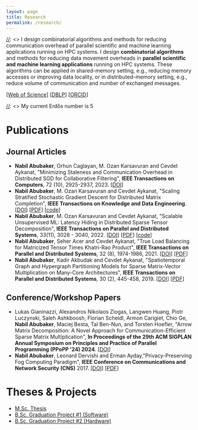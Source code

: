 ```yaml
---
layout: page
title: Research
permalink: /research/
---
```


[//]: <> (I do research in the areas of parallel and high performance computing.)
[//]: <> I design combinatorial algorithms and methods for reducing communication overhead of parallel scientific and machine learning applications running on HPC systems. 
I design **combinatorial algorithms** and methods for reducing data movement overheads in **parallel scientific and machine learning applications** running on HPC systems.
These algorithms can be applied in shared-memory setting, e.g., reducing memory accesses or improving data locality, or in distributed-memory setting, e.g., reduce volume of communication and number of exchanged messages.

[//]: <> (My research aims at improving the runtime and scalability of scientific and BigData applications.)

[[Web of Science](https://www.webofscience.com/wos/author/record/1390541)] [[DBLP](https://dblp.org/pid/211/3737.html)] [[ORCID](https://orcid.org/0000-0002-5060-3059)]  

[//]: <> My current Erdős number is 5

# Publications

## Journal Articles
- **Nabil Abubaker**, Orhun Caglayan, M. Ozan Karsavuran and Cevdet Aykanat, "Minimizing Staleness and Communication Overhead in Distributed SGD for Collaborative Filtering", **IEEE Transactions on Computers**, 72 (10), 2925-2937, 2023. [[DOI](https://doi.org/10.1109/TC.2023.3275107)]  
- **Nabil Abubaker**, M. Ozan Karsavuran and Cevdet Aykanat, "Scaling Stratified Stochastic Gradient Descent for Distributed Matrix Completion", **IEEE Transactions on Knowledge and Data Engineering**. [[DOI](https://doi.org/10.1109/TKDE.2023.3253791)] [[PDF](/dsgd.pdf)] [[code](https://github.com/nfabubaker/CESSGD)]
- **Nabil Abubaker**, M. Ozan Karsavuran and Cevdet Aykanat, "Scalable Unsupervised ML: Latency Hiding in Distributed Sparse Tensor Decomposition", **IEEE Transactions on Parallel and Distributed Systems**, 33(11), 3028 - 3040, 2022. [[DOI](https://doi.org/10.1109/TPDS.2021.3128827)] [[PDF](/tpds_2021_2.pdf)] [[code](https://github.com/nfabubaker/cpd-emb)]  
- **Nabil Abubaker**, Seher Acer and Cevdet Aykanat, "True Load Balancing for Matricized Tensor Times Khatri-Rao Product", **IEEE Transactions on Parallel and Distributed Systems**, 32 (8), 1974-1986, 2021. [[DOI](https://doi.org/10.1109/TPDS.2021.3053836)] [[PDF](/tpds_2021.pdf)]
- **Nabil Abubaker**, Kadir Akbudak and Cevdet Aykanat, "Spatiotemporal Graph and Hypergraph Partitioning Models for Sparse Matrix-Vector Multiplication on Many-Core Architectures", **IEEE Transactions on Parallel and Distributed Systems**, 30 (2), 445-458, 2019. [[DOI](https://doi.org/10.1109/TPDS.2018.2864729)] [[PDF](/tpds_2018.pdf)]

## Conference/Workshop Papers
- Lukas Gianinazzi, Alexandros Nikolaos Ziogas, Langwen Huang, Piotr Luczynski, Saleh Ashkboosh, Florian Scheidl, Armon Carigiet, Chio Ge, **Nabil Abubaker**, Maciej Besta, Tal Ben-Nun, and Torsten Hoefler, "Arrow Matrix Decomposition: A Novel Approach for Communication-Efficient Sparse Matrix Multiplication", **In Proceedings of the 29th ACM SIGPLAN Annual Symposium on Principles and Practice of Parallel Programming (PPoPP '24) 2024**. [[DOI](https://doi.acm.org?doi=3627535.3638496)]   
- **Nabil Abubaker**, Leonard Dervishi and Erman Ayday,"Privacy-Preserving Fog Computing Paradigm", **IEEE Conference on Communications and Network Security (CNS)** 2017. [[DOI](https://doi.org/10.1109/CNS.2017.8228709)] [[PDF](/privacy_in_fog_paper.pdf)]
 

# Theses & Projects
- [M.Sc. Thesis](http://repository.bilkent.edu.tr/handle/11693/32211)
- [B.Sc. Graduation Project #1 (Software)](https://repository.najah.edu/handle/20.500.11888/12256)
- [B.Sc. Graduation Project #2 (Hardware)](https://repository.najah.edu/handle/20.500.11888/12272)
